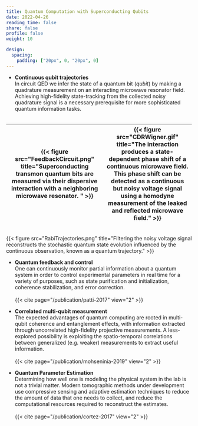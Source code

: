```yaml
---
title: Quantum Computation with Superconducting Qubits
date: 2022-04-26
reading_time: false  
share: false  
profile: false  
weight: 10

design:
  spacing:
    padding: ["20px", 0, "20px", 0]
---
```


- **Continuous qubit trajectories**\
    In circuit QED we infer the state of a quantum bit (_qubit_) by making a quadrature measurement on an interacting microwave resonator field. Achieving high-fidelity state-tracking from the collected noisy quadrature signal is a necessary prerequisite for more sophisticated quantum information tasks. <br/><br/>
     

| {{< figure src="FeedbackCircuit.png" title="Superconducting transmon quantum bits are measured via their dispersive interaction with a neighboring microwave resonator. " >}} | {{< figure src="CDRWigner.gif" title="The interaction produces a state-dependent phase shift of a continuous microwave field. This phase shift can be detected as a continuous but noisy voltage signal using a homodyne measurement of the leaked and reflected microwave field." >}} |  
| --- | --- |  

<br/>
    {{< figure src="RabiTrajectories.png" title="Filtering the noisy voltage signal reconstructs the stochastic quantum state evolution influenced by the continuous observation, known as a quantum trajectory." >}}


- **Quantum feedback and control**\
    One can continuously monitor partial information about a quantum system in order to control experimental parameters in real time for a variety of purposes, such as state purification and initialization, coherence stabilization, and error correction. <br/>\
    {{< cite page="/publication/patti-2017" view="2" >}}


- **Correlated multi-qubit measurement**\
    The expected advantages of quantum computing are rooted in multi-qubit coherence and entanglement effects, with information extracted through uncorrelated high-fidelity projective measurements. A less-explored possibility is exploiting the spatio-temporal correlations between generalized (e.g. weaker) measurements to extract useful information. <br/>\
    {{< cite page="/publication/mohseninia-2019" view="2" >}}


- **Quantum Parameter Estimation**\
    Determining how well one is modeling the physical system in the lab is not a trivial matter. Modern tomographic methods under development use compressive sensing and adaptive estimation techniques to reduce the amount of data that one needs to collect, and reduce the computational resources required to reconstruct the estimates. <br/>\
    {{< cite page="/publication/cortez-2017" view="2" >}}


